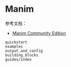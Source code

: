 # Manim

参考文档：
- [Manim Community Edition](https://docs.manim.community/en/stable/index.html)

```{toctree}
quickstart
examples
output_and_config
building_blocks
guides/index
```
